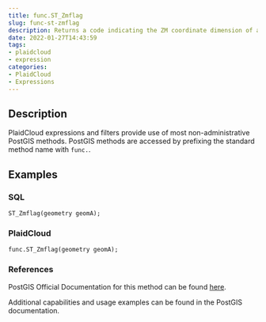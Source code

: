 ```yaml
---
title: func.ST_Zmflag
slug: func-st-zmflag
description: Returns a code indicating the ZM coordinate dimension of a geometry
date: 2022-01-27T14:43:59
tags:
- plaidcloud
- expression
categories:
- PlaidCloud
- Expressions
---
```



## Description


PlaidCloud expressions and filters provide use of most non-administrative PostGIS methods. PostGIS methods are accessed by prefixing the standard method name with `func.`.



## Examples


### SQL



```
ST_Zmflag(geometry geomA);
```


### PlaidCloud



```
func.ST_Zmflag(geometry geomA);
```


### References


PostGIS Official Documentation for this method can be found [here](https://postgis.net/docs/manual-3.1/ST_Zmflag.html).



Additional capabilities and usage examples can be found in the PostGIS documentation.

